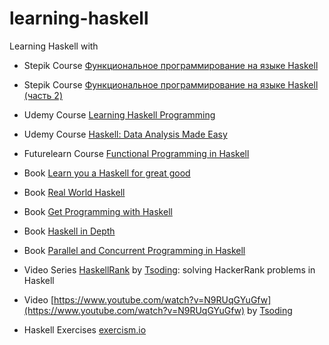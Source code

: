 # learning-haskell
Learning Haskell with

* Stepik Course [Функциональное программирование на языке Haskell](https://stepik.org/course/75)
* Stepik Course [Функциональное программирование на языке Haskell (часть 2)](https://stepik.org/course/693)

* Udemy Course [Learning Haskell Programming](https://www.udemy.com/learning-haskell-programming/)
* Udemy Course [Haskell: Data Analysis Made Easy](https://www.udemy.com/haskell-data-analysis-made-easy)

* Futurelearn Course [Functional Programming in Haskell](https://www.futurelearn.com/courses/functional-programming-haskell/)

* Book [Learn you a Haskell for great good](http://learnyouahaskell.com/)
* Book [Real World Haskell](http://book.realworldhaskell.org/read/)
* Book [Get Programming with Haskell](https://livebook.manning.com/#!/book/get-programming-with-haskell)
* Book [Haskell in Depth](https://www.manning.com/books/haskell-in-depth)
* Book [Parallel and Concurrent Programming in Haskell](https://simonmar.github.io/pages/pcph.html)

* Video Series [HaskellRank](https://www.youtube.com/watch?v=h_D4P-KRNKs&list=PLguYJK7ydFE4aS8fq4D6DqjF6qsysxTnx) by [Tsoding](https://www.youtube.com/channel/UCEbYhDd6c6vngsF5PQpFVWg): solving HackerRank problems in Haskell
* Video [https://www.youtube.com/watch?v=N9RUqGYuGfw](https://www.youtube.com/watch?v=N9RUqGYuGfw) by [Tsoding](https://www.youtube.com/channel/UCEbYhDd6c6vngsF5PQpFVWg)

* Haskell Exercises [exercism.io](http://exercism.io/languages/haskell/about)
